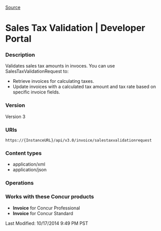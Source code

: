 [Source](https://developer.concur.com/sales-tax-validation "Permalink to Sales Tax Validation | Developer Portal")

# Sales Tax Validation | Developer Portal

###  Description

Validates sales tax amounts in invoces. You can use SalesTaxValidationRequest to:

* Retrieve invoices for calculating taxes.
* Update invoices with a calculated tax amount and tax rate based on specific invoice fields.

###  Version

Version 3

###  URIs

`https://{InstanceURL}/api/v3.0/invoice/salestaxvalidationrequest`

###  Content types

* application/xml
* application/json

###  Operations

###  Works with these Concur products

* **Invoice** for Concur Professional
* **Invoice** for Concur Standard

Last Modified: 10/17/2014 9:49 PM PST